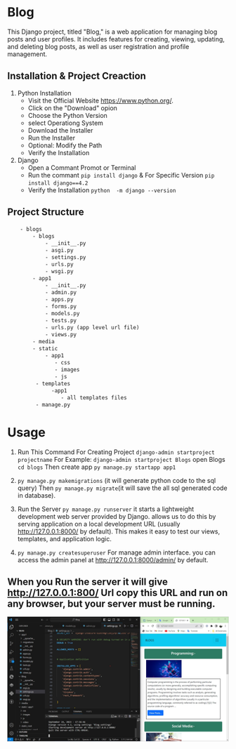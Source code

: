 # Blog

 This Django project, titled "Blog," is a web application for managing blog posts and user profiles. It includes features for creating, viewing, updating, and deleting blog posts, as well as user registration and profile management.

## Installation & Project Creaction

1. Python Installation
    - Visit the Official Website  https://www.python.org/.
    - Click on the "Download" opion
    - Choose the Python Version
    - select Operationg System
    - Download the Installer
    - Run the Installer
    - Optional: Modify the Path
    - Verify the Installation
2. Django
   - Open a Commant Promot or Terminal
   - Run the commant ```pip install django```  &  For Specific Version ```pip install django==4.2```
   - Verify the Installation  ```python  -m django --version```


## Project Structure
        - blogs
            - blogs
                - __init__.py
                - asgi.py
                - settings.py
                - urls.py
                - wsgi.py
            - app1
                - __init__.py
                - admin.py
                - apps.py
                - forms.py
                - models.py
                - tests.py
                - urls.py (app level url file)
                - views.py
            - media
            - static
                - app1
                   - css
                   - images
                   - js
             - templates
                  -app1
                     - all templates files
             - manage.py


# Usage

1. Run This Command For Creating Project  ```django-admin startproject projectname``` For Example: ```django-admin startproject Blogs``` open Blogs ```cd blogs``` Then create app ```py manage.py startapp app1```

  
2. ```py manage.py makemigrations``` (it will generate python code to the sql query) Then ```py manage.py migrate```(it will save the all sql generated code in database).
  
3. Run the  Server ```py manage.py runserver``` it starts a lightweight development web server provided by Django.
allows us to do this by serving  application on a local development URL (usually http://127.0.0.1:8000/ by default). This makes it easy to test our views, templates, and application logic.

4. ```py manage.py createsuperuser``` For manage admin interface. you can access the admin panel at http://127.0.0.1:8000/admin/ by default.

 ##  When you Run the server it will give http://127.0.0.1:800/ Url copy this URL and run on any  browser, but your server must be running.
 ![Img](redmeimg/runserver1.jpg)
